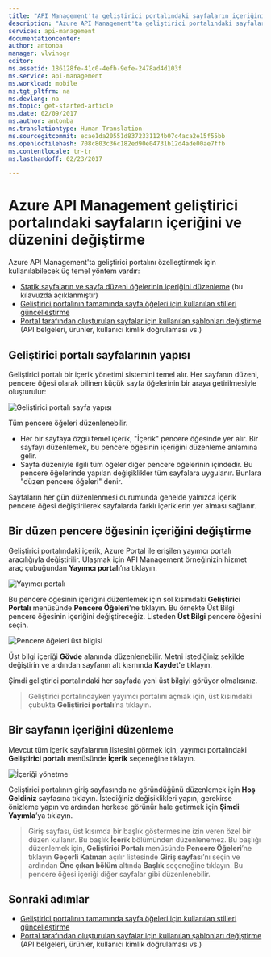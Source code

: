 ```yaml
---
title: "API Management'ta geliştirici portalındaki sayfaların içeriğini değiştirme | Microsoft Docs"
description: "Azure API Management'ta geliştirici portalındaki sayfaların içeriğini düzenlemeyi öğrenin."
services: api-management
documentationcenter: 
author: antonba
manager: vlvinogr
editor: 
ms.assetid: 186128fe-41c0-4efb-9efe-2478ad4d103f
ms.service: api-management
ms.workload: mobile
ms.tgt_pltfrm: na
ms.devlang: na
ms.topic: get-started-article
ms.date: 02/09/2017
ms.author: antonba
ms.translationtype: Human Translation
ms.sourcegitcommit: ecae1da20551d8372331124b07c4aca2e15f55bb
ms.openlocfilehash: 708c803c36c182ed90e04731b12d4ade00ae7ffb
ms.contentlocale: tr-tr
ms.lasthandoff: 02/23/2017

---
```

# <a name="modify-the-content-and-layout-of-pages-on-the-developer-portal-in-azure-api-management"></a>Azure API Management geliştirici portalındaki sayfaların içeriğini ve düzenini değiştirme
Azure API Management'ta geliştirici portalını özelleştirmek için kullanılabilecek üç temel yöntem vardır:

* [Statik sayfaların ve sayfa düzeni öğelerinin içeriğini düzenleme][modify-content-layout] (bu kılavuzda açıklanmıştır)
* [Geliştirici portalının tamamında sayfa öğeleri için kullanılan stilleri güncelleştirme][customize-styles]
* [Portal tarafından oluşturulan sayfalar için kullanılan şablonları değiştirme][portal-templates] (API belgeleri, ürünler, kullanıcı kimlik doğrulaması vs.)

## <a name="page-structure"> </a>Geliştirici portalı sayfalarının yapısı

Geliştirici portalı bir içerik yönetimi sistemini temel alır. Her sayfanın düzeni, pencere öğesi olarak bilinen küçük sayfa öğelerinin bir araya getirilmesiyle oluşturulur:

![Geliştirici portalı sayfa yapısı][api-management-customization-widget-structure]

Tüm pencere öğeleri düzenlenebilir. 
* Her bir sayfaya özgü temel içerik, "İçerik" pencere öğesinde yer alır. Bir sayfayı düzenlemek, bu pencere öğesinin içeriğini düzenleme anlamına gelir.
* Sayfa düzeniyle ilgili tüm öğeler diğer pencere öğelerinin içindedir. Bu pencere öğelerinde yapılan değişiklikler tüm sayfalara uygulanır. Bunlara "düzen pencere öğeleri" denir.

Sayfaların her gün düzenlenmesi durumunda genelde yalnızca İçerik pencere öğesi değiştirilerek sayfalarda farklı içeriklerin yer alması sağlanır.

## <a name="modify-layout-widget"> </a>Bir düzen pencere öğesinin içeriğini değiştirme

Geliştirici portalındaki içerik, Azure Portal ile erişilen yayımcı portalı aracılığıyla değiştirilir. Ulaşmak için API Management örneğinizin hizmet araç çubuğundan **Yayımcı portalı**’na tıklayın.

![Yayımcı portalı][api-management-management-console]

Bu pencere öğesinin içeriğini düzenlemek için sol kısımdaki **Geliştirici Portalı** menüsünde **Pencere Öğeleri**'ne tıklayın. Bu örnekte Üst Bilgi pencere öğesinin içeriğini değiştireceğiz. Listeden **Üst Bilgi** pencere öğesini seçin.

![Pencere öğeleri üst bilgisi][api-management-widgets-header]

Üst bilgi içeriği **Gövde** alanında düzenlenebilir. Metni istediğiniz şekilde değiştirin ve ardından sayfanın alt kısmında **Kaydet**'e tıklayın.

Şimdi geliştirici portalındaki her sayfada yeni üst bilgiyi görüyor olmalısınız.

> Geliştirici portalındayken yayımcı portalını açmak için, üst kısımdaki çubukta **Geliştirici portalı**’na tıklayın.
> 
> 

## <a name="edit-page-contents"> </a>Bir sayfanın içeriğini düzenleme

Mevcut tüm içerik sayfalarının listesini görmek için, yayımcı portalındaki **Geliştirici portalı** menüsünde **İçerik** seçeneğine tıklayın.

![İçeriği yönetme][api-management-customization-manage-content]

Geliştirici portalının giriş sayfasında ne göründüğünü düzenlemek için **Hoş Geldiniz** sayfasına tıklayın. İstediğiniz değişiklikleri yapın, gerekirse önizleme yapın ve ardından herkese görünür hale getirmek için **Şimdi Yayımla**’ya tıklayın.

> Giriş sayfası, üst kısımda bir başlık göstermesine izin veren özel bir düzen kullanır. Bu başlık **İçerik** bölümünden düzenlenemez. Bu başlığı düzenlemek için, **Geliştirici Portalı** menüsünde **Pencere Öğeleri**’ne tıklayın **Geçerli Katman** açılır listesinde **Giriş sayfası**’nı seçin ve ardından **Öne çıkan bölüm** altında **Başlık** seçeneğine tıklayın. Bu pencere öğesi içeriği diğer sayfalar gibi düzenlenebilir.
> 
> 

## <a name="next-steps"> </a>Sonraki adımlar
* [Geliştirici portalının tamamında sayfa öğeleri için kullanılan stilleri güncelleştirme][customize-styles]
* [Portal tarafından oluşturulan sayfalar için kullanılan şablonları değiştirme][portal-templates] (API belgeleri, ürünler, kullanıcı kimlik doğrulaması vs.)

[Structure of developer portal pages]: #page-structure
[Modifying the contents of a layout widget]: #modify-layout-widget
[Edit the contents of a page]: #edit-page-contents
[Next steps]: #next-steps

[modify-content-layout]: api-management-modify-content-layout.md
[customize-styles]: api-management-customize-styles.md
[portal-templates]: api-management-developer-portal-templates.md

[api-management-customization-widget-structure]: ./media/api-management-modify-content-layout/portal-widget-structure.png
[api-management-management-console]: ./media/api-management-modify-content-layout/api-management-management-console.png
[api-management-widgets-header]: ./media/api-management-modify-content-layout/api-management-widgets-header.png
[api-management-customization-manage-content]: ./media/api-management-modify-content-layout/api-management-customization-manage-content.png

